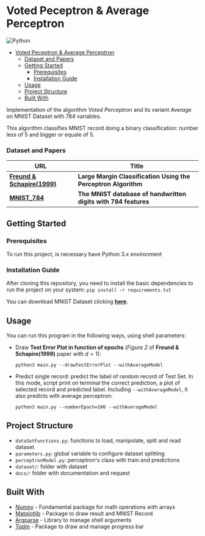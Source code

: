 # Voted Peceptron & Average Perceptron
<img src="https://img.shields.io/badge/Python-FFD43B?style=for-the-badge&logo=python&logoColor=blue"  alt="Python"/>

<!-- TOC -->
* [Voted Peceptron & Average Perceptron](#voted-peceptron--average-perceptron)
    * [Dataset and Papers](#dataset-and-papers)
  * [Getting Started](#getting-started)
    * [Prerequisites](#prerequisites)
    * [Installation Guide](#installation-guide)
  * [Usage](#usage)
  * [Project Structure](#project-structure)
  * [Built With](#built-with)
<!-- TOC -->

Implementation of the algorithm _Voted Perceptron_ and its variant _Average_ on MNIST Dataset with 784 variables.

This algorithm classifies MNIST record doing a binary classification: number less of 5 and bigger or equale of 5.
### Dataset and Papers
| URL                                                                                              | Title                                                          | 
|--------------------------------------------------------------------------------------------------|----------------------------------------------------------------|
| [**Freund & Schapire(1999)**](https://link.springer.com/content/pdf/10.1023/A:1007662407062.pdf) | **Large Margin Classification Using the Perceptron Algorithm** |
| [**MNIST_784**](https://www.openml.org/search?type=data&sort=runs&id=554&status=active)          | **The MNIST database of handwritten digits with 784 features** |


## Getting Started
### Prerequisites
To run this project, is necessary have Python 3.x environment
### Installation Guide
After cloning this repository, you need to install the basic dependencies to run the project on your system:
`pip install -r requirements.txt`

You can download MNIST Dataset clicking [**here**](https://www.openml.org/search?type=data&sort=runs&id=554&status=active). 

## Usage
You can run this program in the following ways, using shell parameters:
- Draw **Test Error Plot in function of epochs** (_Figure 2_ of **Freund & Schapire(1999)** paper with $d=1$):


    `python3 main.py --drawTestErrorPlot --withAverageModel`


- Predict single record: predict the label of random record of Test Set. In this mode, script print on terminal
  the correct prediction, a plot of selected record and predicted label. Including `--withAverageModel`, it also predicts
  with average perceptron:


    `python3 main.py --numberEpoch=100 --withAverageModel`

## Project Structure

- `dataSetFunctions.py`: functions to load, manipolate, split and read dataset
- `parameters.py`: global variable to configure dataset splitting
- `perceptronModel.py`: perceptron's class with train and predictions
- `dataset/`: folder with dataset
- `docs/`: folder with documentation and request

## Built With
* [Numpy](https://numpy.org/) - Fundamental package for math operations with arrays
* [Matplotlib](https://matplotlib.org/) - Package to draw result and MNIST Record
* [Argparse](https://docs.python.org/3/library/argparse.html) - Library to manage shell arguments
* [Tqdm](https://pypi.org/project/tqdm/) - Package to draw and manage progress bar